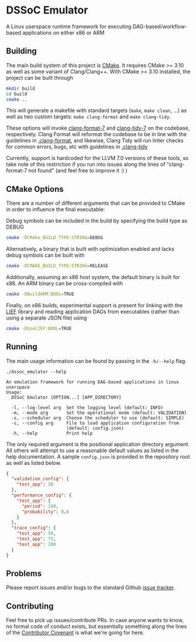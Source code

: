 # DSSoC Emulator
A Linux userspace runtime framework for executing DAG-based/workflow-based applications on either x86 or ARM

## Building
The main build system of this project is [CMake](https://cmake.org/). 
It requires CMake >= 3.10 as well as some variant of Clang/Clang++.
With CMake >= 3.10 installed, the project can be built through
```bash
mkdir build
cd build
cmake ..
```

This will generate a makefile with standard targets (`make`, `make clean`, ...) as well as two custom targets: `make clang-format` and `make clang-tidy`.

These options will invoke [clang-format-7](https://releases.llvm.org/7.0.0/tools/clang/docs/ClangFormat.html) and [clang-tidy-7](https://releases.llvm.org/7.0.0/tools/clang/tools/extra/docs/clang-tidy/index.html) on the codebase, respectively.
Clang Format will reformat the codebase to be in line with the guidelines in [.clang-format](.clang-format), and likewise, Clang Tidy will run linter checks for common errors, bugs, etc with guidelines in [.clang-tidy](.clang-tidy)

Currently, support is hardcoded for the LLVM 7.0 versions of these tools, so take note of this restriction if you run into issues along the lines of "clang-format-7 not found" (and feel free to improve it :) )

## CMake Options
There are a number of different arguments that can be provided to CMake in order to influence the final executable:

Debug symbols can be included in the build by specifying the build type as DEBUG
```bash
cmake -DCMake_BUILD_TYPE:STRING=DEBUG
```

Alternatively, a binary that is built with optimization enabled and lacks debug symbols can be built with
```bash
cmake -DCMAKE_BUILD_TYPE:STRING=RELEASE
```

Additionally, assuming an x86 host system, the default binary is built for x86. An ARM binary can be cross-compiled with 
```bash
cmake -DBuildARM:BOOL=TRUE
```

Finally, on x86 builds, experimental support is present for linking with the [LIEF](https://lief.quarkslab.com/) library and reading application DAGs from executables (rather than using a separate JSON file) using
```bash
cmake -DUseLIEF:BOOL=TRUE
```

## Running

The main usage information can be found by passing in the `-h/--help` flag.

```
./dssoc_emulator --help

An emulation framework for running DAG-based applications in linux userspace
Usage:
  DSSoC Emulator [OPTION...] [APP_DIRECTORY]

  -l, --log-level arg  Set the logging level (default: INFO)
  -m, --mode arg       Set the operational mode (default: VALIDATION)
  -s, --scheduler arg  Choose the scheduler to use (default: SIMPLE)
  -c, --config arg     File to load application configuration from 
                       (default: config.json)
  -h, --help           Print help
```

The only required argument is the positional application directory argument.
All others will attempt to use a reasonable default values as listed in the help documentation.
A sample `config.json` is provided in the repository root as well as listed below.

```json
{
  "validation_config": {
    "test_app": 20
  },
  "performance_config": {
    "test_app": {
      "period": 100,
      "probability": 0.6
    }
  },
  "trace_config": {
    "test_app": 50,
    "test_app": 75,
    "test_app": 200
  }
}
```

## Problems

Please report issues and/or bugs to the standard Github [issue tracker](https://github.com/mackncheesiest/DSSoCEmulator/issues).

## Contributing

Feel free to pick up issues/contribute PRs.
In case anyone wants to know, no formal code of conduct exists, but essentially something along the lines of the [Contributor Covenant](https://www.contributor-covenant.org) is what we're going for here.
